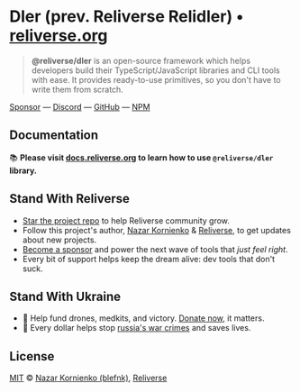 # Dler (prev. Reliverse Relidler) • [reliverse.org](https://reliverse.org)

> **@reliverse/dler** is an open-source framework which helps developers build their TypeScript/JavaScript libraries and CLI tools with ease. It provides ready-to-use primitives, so you don't have to write them from scratch.

[Sponsor](https://github.com/sponsors/blefnk) — [Discord](https://discord.gg/Pb8uKbwpsJ) — [GitHub](https://github.com/reliverse/dler) — [NPM](https://npmjs.com/@reliverse/dler)

## Documentation

📚 **Please visit [docs.reliverse.org](https://docs.reliverse.org) to learn how to use `@reliverse/dler` library.**

## Stand With Reliverse

- [Star the project repo](https://github.com/reliverse/dler) to help Reliverse community grow.
- Follow this project's author, [Nazar Kornienko](https://github.com/blefnk) & [Reliverse](https://github.com/reliverse), to get updates about new projects.
- [Become a sponsor](https://github.com/sponsors/blefnk) and power the next wave of tools that _just feel right_.
- Every bit of support helps keep the dream alive: dev tools that don't suck.

## Stand With Ukraine

- 💙 Help fund drones, medkits, and victory. [Donate now](https://u24.gov.ua), it matters.
- 💛 Every dollar helps stop [russia's war crimes](https://war.ukraine.ua/russia-war-crimes) and saves lives.

## License

[MIT](LICENSES) © [Nazar Kornienko (blefnk)](https://github.com/blefnk), [Reliverse](https://github.com/reliverse)
